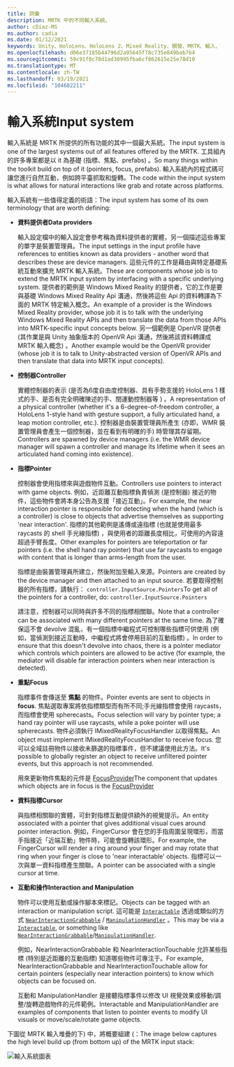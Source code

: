 ```yaml
---
title: 詞彙
description: MRTK 中的不同輸入系統。
author: cDiaz-MS
ms.author: cadia
ms.date: 01/12/2021
keywords: Unity、HoloLens、HoloLens 2、Mixed Reality、開發、MRTK、輸入、
ms.openlocfilehash: d06e37185b44796d2a95645f78c735e849bab7b4
ms.sourcegitcommit: 59c91f8c70d1ad30995fba6cf862615e25e78d10
ms.translationtype: MT
ms.contentlocale: zh-TW
ms.lasthandoff: 03/19/2021
ms.locfileid: "104682211"
---
```

# <a name="input-system"></a><span data-ttu-id="436ce-104">輸入系統</span><span class="sxs-lookup"><span data-stu-id="436ce-104">Input system</span></span>

<span data-ttu-id="436ce-105">輸入系統是 MRTK 所提供的所有功能的其中一個最大系統。</span><span class="sxs-lookup"><span data-stu-id="436ce-105">The input system is one of the largest systems out of all features offered by the MRTK.</span></span>
<span data-ttu-id="436ce-106">工具組內的許多專案都是以 it 為基礎 (指標、焦點、prefabs) 。</span><span class="sxs-lookup"><span data-stu-id="436ce-106">So many things within the toolkit build on top of it (pointers, focus, prefabs).</span></span> <span data-ttu-id="436ce-107">輸入系統內的程式碼可讓您進行自然互動，例如跨平臺抓取和旋轉。</span><span class="sxs-lookup"><span data-stu-id="436ce-107">The code within the input system is what allows for natural interactions like grab and rotate across platforms.</span></span>

<span data-ttu-id="436ce-108">輸入系統有一些值得定義的術語：</span><span class="sxs-lookup"><span data-stu-id="436ce-108">The input system has some of its own terminology that are worth defining:</span></span>

- <span data-ttu-id="436ce-109">**資料提供者**</span><span class="sxs-lookup"><span data-stu-id="436ce-109">**Data providers**</span></span>

    <span data-ttu-id="436ce-110">輸入設定檔中的輸入設定會參考稱為資料提供者的實體，另一個描述這些專案的單字是裝置管理員。</span><span class="sxs-lookup"><span data-stu-id="436ce-110">The input settings in the input profile have references to entities known as data providers - another word that describes these are device managers.</span></span> <span data-ttu-id="436ce-111">這些元件的工作是藉由與特定基礎系統互動來擴充 MRTK 輸入系統。</span><span class="sxs-lookup"><span data-stu-id="436ce-111">These are components whose job is to extend the MRTK input system by interfacing with a specific underlying system.</span></span> <span data-ttu-id="436ce-112">提供者的範例是 Windows Mixed Reality 的提供者，它的工作是要與基礎 Windows Mixed Reality Api 溝通，然後將這些 Api 的資料轉譯為下面的 MRTK 特定輸入概念。</span><span class="sxs-lookup"><span data-stu-id="436ce-112">An example of a provider is the Windows Mixed Reality provider, whose job it is to talk with the underlying Windows Mixed Reality APIs and then translate the data from those APIs into MRTK-specific input concepts below.</span></span> <span data-ttu-id="436ce-113">另一個範例是 OpenVR 提供者 (其作業是與 Unity 抽象版本的 OpenVR Api 溝通，然後將該資料轉譯成 MRTK 輸入概念) 。</span><span class="sxs-lookup"><span data-stu-id="436ce-113">Another example would be the OpenVR provider (whose job it is to talk to Unity-abstracted version of OpenVR APIs and then translate that data into MRTK input concepts).</span></span>

- <span data-ttu-id="436ce-114">**控制器**</span><span class="sxs-lookup"><span data-stu-id="436ce-114">**Controller**</span></span>

    <span data-ttu-id="436ce-115">實體控制器的表示 (是否為6度自由度控制器、具有手勢支援的 HoloLens 1 樣式的手、是否有完全明確陳述的手、閏運動控制器等 ) 。</span><span class="sxs-lookup"><span data-stu-id="436ce-115">A representation of a physical controller (whether it's a 6-degree-of-freedom controller, a HoloLens 1-style hand with gesture support, a fully articulated hand, a leap motion controller, etc.).</span></span> <span data-ttu-id="436ce-116">控制器是由裝置管理員所產生 (亦即，WMR 裝置管理員會產生一個控制器，並在看到有明確的手) 時管理其存留期。</span><span class="sxs-lookup"><span data-stu-id="436ce-116">Controllers are spawned by device managers (i.e. the WMR device manager will spawn a controller and manage its lifetime when it sees an articulated hand coming into existence).</span></span>

- <span data-ttu-id="436ce-117">**指標**</span><span class="sxs-lookup"><span data-stu-id="436ce-117">**Pointer**</span></span>

    <span data-ttu-id="436ce-118">控制器會使用指標來與遊戲物件互動。</span><span class="sxs-lookup"><span data-stu-id="436ce-118">Controllers use pointers to interact with game objects.</span></span> <span data-ttu-id="436ce-119">例如，近距離互動指標負責偵測 (是控制器) 接近的物件，這些物件會將本身公告為支援「接近互動」。</span><span class="sxs-lookup"><span data-stu-id="436ce-119">For example, the near interaction pointer is responsible for detecting when the hand (which is a controller) is close to objects that advertise themselves as supporting 'near interaction'.</span></span> <span data-ttu-id="436ce-120">指標的其他範例是遙傳或遠指標 (也就是使用最多 raycasts 的 shell 手光線指標) ，與使用者的距離長度相比，可使用的內容遠超過手臂長度。</span><span class="sxs-lookup"><span data-stu-id="436ce-120">Other examples for pointers are teleportation or far pointers (i.e. the shell hand ray pointer) that use far raycasts to engage with content that is longer than arms-length from the user.</span></span>

    <span data-ttu-id="436ce-121">指標是由裝置管理員所建立，然後附加至輸入來源。</span><span class="sxs-lookup"><span data-stu-id="436ce-121">Pointers are created by the device manager and then attached to an input source.</span></span> <span data-ttu-id="436ce-122">若要取得控制器的所有指標，請執行： `controller.InputSource.Pointers`</span><span class="sxs-lookup"><span data-stu-id="436ce-122">To get all of the pointers for a controller, do: `controller.InputSource.Pointers`</span></span>

    <span data-ttu-id="436ce-123">請注意，控制器可以同時與許多不同的指標相關聯。</span><span class="sxs-lookup"><span data-stu-id="436ce-123">Note that a controller can be associated with many different pointers at the same time.</span></span> <span data-ttu-id="436ce-124">為了確保這不會 devolve 混亂，有一個指標中繼程式可控制哪些指標可供使用 (例如，當偵測到接近互動時，中繼程式將會停用目前的互動指標) 。</span><span class="sxs-lookup"><span data-stu-id="436ce-124">In order to ensure that this doesn't devolve into chaos, there is a pointer mediator which controls which pointers are allowed to be active (for example, the mediator will disable far interaction pointers when near interaction is detected).</span></span>

- <span data-ttu-id="436ce-125">**重點**</span><span class="sxs-lookup"><span data-stu-id="436ce-125">**Focus**</span></span>

    <span data-ttu-id="436ce-126">指標事件會傳送至 **焦點** 的物件。</span><span class="sxs-lookup"><span data-stu-id="436ce-126">Pointer events are sent to objects in **focus**.</span></span> <span data-ttu-id="436ce-127">焦點選取專案將依指標類型而有所不同;手光線指標會使用 raycasts，而指標會使用 spherecasts。</span><span class="sxs-lookup"><span data-stu-id="436ce-127">Focus selection will vary by pointer type; a hand ray pointer will use raycasts, while a poke pointer will use spherecasts.</span></span> <span data-ttu-id="436ce-128">物件必須執行 IMixedRealityFocusHandler 以取得焦點。</span><span class="sxs-lookup"><span data-stu-id="436ce-128">An object must implement IMixedRealityFocusHandler to receive focus.</span></span> <span data-ttu-id="436ce-129">您可以全域註冊物件以接收未篩選的指標事件，但不建議使用此方法。</span><span class="sxs-lookup"><span data-stu-id="436ce-129">It's possible to globally register an object to receive unfiltered pointer events, but this approach is not recommended.</span></span>

    <span data-ttu-id="436ce-130">用來更新物件焦點的元件是 [FocusProvider](xref:Microsoft.MixedReality.Toolkit.Input.FocusProvider)</span><span class="sxs-lookup"><span data-stu-id="436ce-130">The component that updates which objects are in focus is the [FocusProvider](xref:Microsoft.MixedReality.Toolkit.Input.FocusProvider)</span></span>

- <span data-ttu-id="436ce-131">**資料指標**</span><span class="sxs-lookup"><span data-stu-id="436ce-131">**Cursor**</span></span>

    <span data-ttu-id="436ce-132">與指標相關聯的實體，可針對指標互動提供額外的視覺提示。</span><span class="sxs-lookup"><span data-stu-id="436ce-132">An entity associated with a pointer that gives additional visual cues around pointer interaction.</span></span> <span data-ttu-id="436ce-133">例如，FingerCursor 會在您的手指周圍呈現環形，而當手指接近「近端互動」物件時，可能會旋轉該環形。</span><span class="sxs-lookup"><span data-stu-id="436ce-133">For example, the FingerCursor will render a ring around your finger and may rotate that ring when your finger is close to 'near interactable' objects.</span></span> <span data-ttu-id="436ce-134">指標可以一次與單一資料指標產生關聯。</span><span class="sxs-lookup"><span data-stu-id="436ce-134">A pointer can be associated with a single cursor at time.</span></span>

- <span data-ttu-id="436ce-135">**互動和操作**</span><span class="sxs-lookup"><span data-stu-id="436ce-135">**Interaction and Manipulation**</span></span>

    <span data-ttu-id="436ce-136">物件可以使用互動或操作腳本來標記。</span><span class="sxs-lookup"><span data-stu-id="436ce-136">Objects can be tagged with an interaction or manipulation script.</span></span> <span data-ttu-id="436ce-137">這可能是 [`Interactable`](xref:Microsoft.MixedReality.Toolkit.UI.Interactable) 透過或類似的方式 [`NearInteractionGrabbable`](xref:Microsoft.MixedReality.Toolkit.Input.NearInteractionGrabbable) / [`ManipulationHandler`](xref:Microsoft.MixedReality.Toolkit.UI.ManipulationHandler) 。</span><span class="sxs-lookup"><span data-stu-id="436ce-137">This may be via a [`Interactable`](xref:Microsoft.MixedReality.Toolkit.UI.Interactable), or something like [`NearInteractionGrabbable`](xref:Microsoft.MixedReality.Toolkit.Input.NearInteractionGrabbable)/[`ManipulationHandler`](xref:Microsoft.MixedReality.Toolkit.UI.ManipulationHandler).</span></span>

    <span data-ttu-id="436ce-138">例如，NearInteractionGrabbable 和 NearInteractionTouchable 允許某些指標 (特別是近距離的互動指標) 知道哪些物件可專注于。</span><span class="sxs-lookup"><span data-stu-id="436ce-138">For example, NearInteractionGrabbable and NearInteractionTouchable allow for certain pointers (especially   near interaction pointers) to know which objects can be focused on.</span></span>

    <span data-ttu-id="436ce-139">互動和 ManipulationHandler 是接聽指標事件以修改 UI 視覺效果或移動/調整/旋轉遊戲物件的元件範例。</span><span class="sxs-lookup"><span data-stu-id="436ce-139">Interactable and ManipulationHandler are examples of components that listen to pointer events to modify   UI visuals or move/scale/rotate game objects.</span></span>

<span data-ttu-id="436ce-140">下圖從 MRTK 輸入堆疊的下) 中，將概要組建 (：</span><span class="sxs-lookup"><span data-stu-id="436ce-140">The image below captures the high level build up (from bottom up) of the MRTK input stack:</span></span>

![輸入系統圖表](../features/images/input/MRTK_InputSystem.png)
